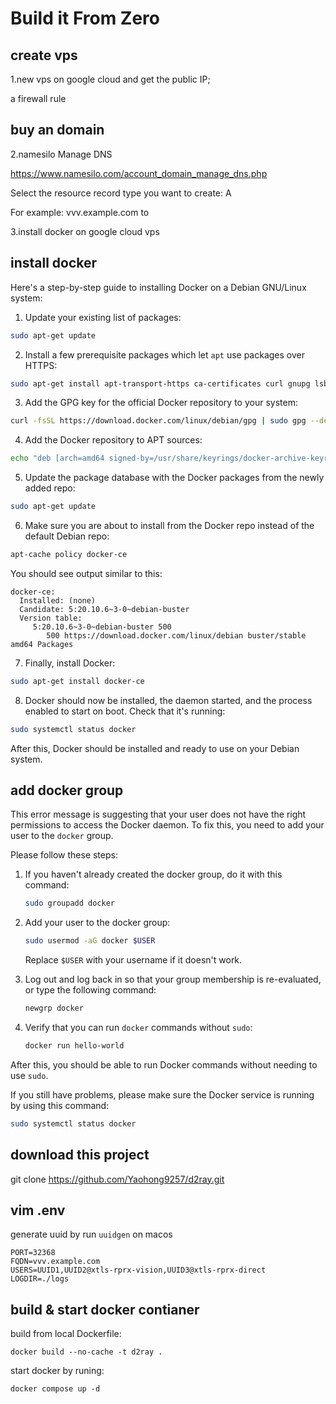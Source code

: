 # Build it From Zero

## create vps
1.new vps on google cloud and get the public IP;

a firewall rule



## buy an domain
2.namesilo Manage DNS 

https://www.namesilo.com/account_domain_manage_dns.php

Select the resource record type you want to create: A

For example: vvv.example.com to <your server ip>

3.install docker on google cloud vps




## install docker

Here's a step-by-step guide to installing Docker on a Debian GNU/Linux system:

1. Update your existing list of packages:
```bash
sudo apt-get update
```
2. Install a few prerequisite packages which let `apt` use packages over HTTPS:
```bash
sudo apt-get install apt-transport-https ca-certificates curl gnupg lsb-release
```
3. Add the GPG key for the official Docker repository to your system:
```bash
curl -fsSL https://download.docker.com/linux/debian/gpg | sudo gpg --dearmor -o /usr/share/keyrings/docker-archive-keyring.gpg
```
4. Add the Docker repository to APT sources:
```bash
echo "deb [arch=amd64 signed-by=/usr/share/keyrings/docker-archive-keyring.gpg] https://download.docker.com/linux/debian $(lsb_release -cs) stable" | sudo tee /etc/apt/sources.list.d/docker.list > /dev/null
```
5. Update the package database with the Docker packages from the newly added repo:
```bash
sudo apt-get update
```
6. Make sure you are about to install from the Docker repo instead of the default Debian repo:
```bash
apt-cache policy docker-ce
```
You should see output similar to this:

    docker-ce:
      Installed: (none)
      Candidate: 5:20.10.6~3-0~debian-buster
      Version table:
         5:20.10.6~3-0~debian-buster 500
            500 https://download.docker.com/linux/debian buster/stable amd64 Packages

7. Finally, install Docker:
```bash
sudo apt-get install docker-ce
```
8. Docker should now be installed, the daemon started, and the process enabled to start on boot. Check that it's running:
```bash
sudo systemctl status docker
```

After this, Docker should be installed and ready to use on your Debian system.



## add docker group


This error message is suggesting that your user does not have the right permissions to access the Docker daemon. To fix this, you need to add your user to the `docker` group.

Please follow these steps:

1. If you haven't already created the docker group, do it with this command:

    ```bash
    sudo groupadd docker
    ```

2. Add your user to the docker group:

    ```bash
    sudo usermod -aG docker $USER
    ```
   Replace `$USER` with your username if it doesn't work.

3. Log out and log back in so that your group membership is re-evaluated, or type the following command:

    ```bash
    newgrp docker 
    ```

4. Verify that you can run `docker` commands without `sudo`:

    ```bash
    docker run hello-world
    ```

After this, you should be able to run Docker commands without needing to use `sudo`.

If you still have problems, please make sure the Docker service is running by using this command:

```bash
sudo systemctl status docker
```


## download this project


git clone https://github.com/Yaohong9257/d2ray.git


## vim .env

generate uuid by run `uuidgen` on macos
```
PORT=32368
FQDN=vvv.example.com
USERS=UUID1,UUID2@xtls-rprx-vision,UUID3@xtls-rprx-direct
LOGDIR=./logs
```

## build & start docker contianer

build from local Dockerfile:
```
docker build --no-cache -t d2ray .
```

start docker by runing:
```
docker compose up -d
```





